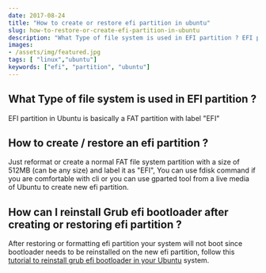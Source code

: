 ```yaml
---
date: 2017-08-24
title: "How to create or restore efi partition in ubuntu"
slug: how-to-restore-or-create-efi-partition-in-ubuntu
description: "What Type of file system is used in EFI partition ? EFI partition in Ubuntu is basically a FAT partition with label `EFI`"
images:
- /assets/img/featured.jpg
tags: [ "linux","ubuntu"]
keywords: ["efi", "partition", "ubuntu"]
---
```


## What Type of file system is used in EFI partition ?

EFI partition in Ubuntu is basically a FAT partition with label "EFI"

## How to create / restore an efi partition ?

Just reformat or create a normal FAT file system partition with a size of 512MB (can be any size) and label it as "EFI", You can use fdisk command if you are comfortable with cli or you can use gparted tool from a live media of Ubuntu to create new efi partition.

## How can I reinstall Grub efi bootloader after creating or restoring efi partition ?

After restoring or formatting efi partition your system will not boot since bootloader needs to be reinstalled on the new efi partition, follow this [tutorial to reinstall grub efi bootloader in your Ubuntu](https://shyamjos.com/reinstall-grub2-efi-bootloader-ubuntu/) system.
